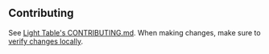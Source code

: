 ## Contributing

See [Light Table's
CONTRIBUTING.md](https://github.com/LightTable/LightTable/blob/master/CONTRIBUTING.md). When making
changes, make sure to
[verify changes locally](https://github.com/LightTable/docs.lighttable.com#setup).

